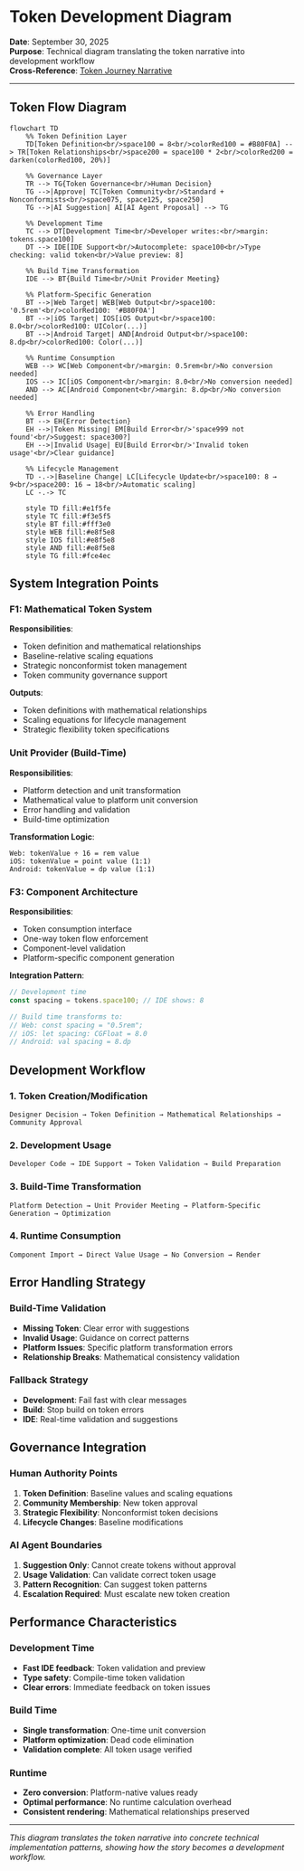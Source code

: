 # Token Development Diagram

**Date**: September 30, 2025  
**Purpose**: Technical diagram translating the token narrative into development workflow  
**Cross-Reference**: [Token Journey Narrative](token-journey-narrative.md)

---

## Token Flow Diagram

```mermaid
flowchart TD
    %% Token Definition Layer
    TD[Token Definition<br/>space100 = 8<br/>colorRed100 = #B80F0A] --> TR[Token Relationships<br/>space200 = space100 * 2<br/>colorRed200 = darken(colorRed100, 20%)]
    
    %% Governance Layer
    TR --> TG{Token Governance<br/>Human Decision}
    TG -->|Approve| TC[Token Community<br/>Standard + Nonconformists<br/>space075, space125, space250]
    TG -->|AI Suggestion| AI[AI Agent Proposal] --> TG
    
    %% Development Time
    TC --> DT[Development Time<br/>Developer writes:<br/>margin: tokens.space100]
    DT --> IDE[IDE Support<br/>Autocomplete: space100<br/>Type checking: valid token<br/>Value preview: 8]
    
    %% Build Time Transformation
    IDE --> BT{Build Time<br/>Unit Provider Meeting}
    
    %% Platform-Specific Generation
    BT -->|Web Target| WEB[Web Output<br/>space100: '0.5rem'<br/>colorRed100: '#B80F0A']
    BT -->|iOS Target| IOS[iOS Output<br/>space100: 8.0<br/>colorRed100: UIColor(...)]
    BT -->|Android Target| AND[Android Output<br/>space100: 8.dp<br/>colorRed100: Color(...)]
    
    %% Runtime Consumption
    WEB --> WC[Web Component<br/>margin: 0.5rem<br/>No conversion needed]
    IOS --> IC[iOS Component<br/>margin: 8.0<br/>No conversion needed]
    AND --> AC[Android Component<br/>margin: 8.dp<br/>No conversion needed]
    
    %% Error Handling
    BT --> EH{Error Detection}
    EH -->|Token Missing| EM[Build Error<br/>'space999 not found'<br/>Suggest: space300?]
    EH -->|Invalid Usage| EU[Build Error<br/>'Invalid token usage'<br/>Clear guidance]
    
    %% Lifecycle Management
    TD -.->|Baseline Change| LC[Lifecycle Update<br/>space100: 8 → 9<br/>space200: 16 → 18<br/>Automatic scaling]
    LC -.-> TC
    
    style TD fill:#e1f5fe
    style TC fill:#f3e5f5
    style BT fill:#fff3e0
    style WEB fill:#e8f5e8
    style IOS fill:#e8f5e8
    style AND fill:#e8f5e8
    style TG fill:#fce4ec
```

## System Integration Points

### F1: Mathematical Token System
**Responsibilities**:
- Token definition and mathematical relationships
- Baseline-relative scaling equations
- Strategic nonconformist token management
- Token community governance support

**Outputs**:
- Token definitions with mathematical relationships
- Scaling equations for lifecycle management
- Strategic flexibility token specifications

### Unit Provider (Build-Time)
**Responsibilities**:
- Platform detection and unit transformation
- Mathematical value to platform unit conversion
- Error handling and validation
- Build-time optimization

**Transformation Logic**:
```
Web: tokenValue ÷ 16 = rem value
iOS: tokenValue = point value (1:1)
Android: tokenValue = dp value (1:1)
```

### F3: Component Architecture
**Responsibilities**:
- Token consumption interface
- One-way token flow enforcement
- Component-level validation
- Platform-specific component generation

**Integration Pattern**:
```typescript
// Development time
const spacing = tokens.space100; // IDE shows: 8

// Build time transforms to:
// Web: const spacing = "0.5rem";
// iOS: let spacing: CGFloat = 8.0
// Android: val spacing = 8.dp
```

## Development Workflow

### 1. Token Creation/Modification
```
Designer Decision → Token Definition → Mathematical Relationships → Community Approval
```

### 2. Development Usage
```
Developer Code → IDE Support → Token Validation → Build Preparation
```

### 3. Build-Time Transformation
```
Platform Detection → Unit Provider Meeting → Platform-Specific Generation → Optimization
```

### 4. Runtime Consumption
```
Component Import → Direct Value Usage → No Conversion → Render
```

## Error Handling Strategy

### Build-Time Validation
- **Missing Token**: Clear error with suggestions
- **Invalid Usage**: Guidance on correct patterns
- **Platform Issues**: Specific platform transformation errors
- **Relationship Breaks**: Mathematical consistency validation

### Fallback Strategy
- **Development**: Fail fast with clear messages
- **Build**: Stop build on token errors
- **IDE**: Real-time validation and suggestions

## Governance Integration

### Human Authority Points
1. **Token Definition**: Baseline values and scaling equations
2. **Community Membership**: New token approval
3. **Strategic Flexibility**: Nonconformist token decisions
4. **Lifecycle Changes**: Baseline modifications

### AI Agent Boundaries
1. **Suggestion Only**: Cannot create tokens without approval
2. **Usage Validation**: Can validate correct token usage
3. **Pattern Recognition**: Can suggest token patterns
4. **Escalation Required**: Must escalate new token creation

## Performance Characteristics

### Development Time
- **Fast IDE feedback**: Token validation and preview
- **Type safety**: Compile-time token validation
- **Clear errors**: Immediate feedback on token issues

### Build Time
- **Single transformation**: One-time unit conversion
- **Platform optimization**: Dead code elimination
- **Validation complete**: All token usage verified

### Runtime
- **Zero conversion**: Platform-native values ready
- **Optimal performance**: No runtime calculation overhead
- **Consistent rendering**: Mathematical relationships preserved

---

*This diagram translates the token narrative into concrete technical implementation patterns, showing how the story becomes a development workflow.*